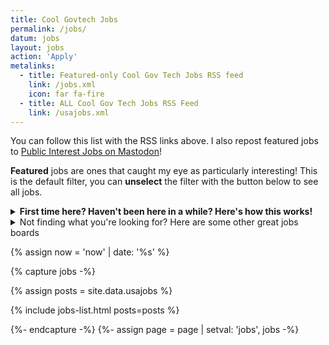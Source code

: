 ```yaml
---
title: Cool Govtech Jobs
permalink: /jobs/
datum: jobs
layout: jobs
action: 'Apply'
metalinks:
  - title: Featured-only Cool Gov Tech Jobs RSS feed
    link: /jobs.xml
    icon: far fa-fire
  - title: ALL Cool Gov Tech Jobs RSS Feed
    link: /usajobs.xml
---
```

You can follow this list with the RSS links above. I also repost featured jobs  to <a href="https://mastodon.publicinterest.town/@jobs">Public Interest Jobs on Mastodon</a>!

<span class="icon far fa-fire"></span> **Featured** jobs are ones that caught my eye as particularly interesting! This is the default filter, you can **unselect** the filter with the button below to see all jobs.

<details>
<summary><strong>First time here? Haven't been here in a while? Here's how this works!</strong></summary>
<p>
  Any descriptions below are added by me, based on my knowledge of the agency and role as posted; this content is not from the original posts and as such there may be inaccuracies. The filters provided may miss posts with unusual naming or grade scales. Not all positions listed as cybersecurity or infosec are actually cybersecurity posts, instead these are using the <a href="https://digitalpolicy.us/policies/hiring/#job-series">2210 loophole</a> and may just be general IT roles. Read the descriptions on the USAJobs posting carefully.
</p>
<p>
  Salary numbers below are <em>usually</em> the base rate, locality pay will increase these numbers (when eligible). For example, the Washington DC area has a +32.49% adjustment for 2023. For an explanation of pay grades, term positions, the senior executive service, and other government-specific information, check out the <a href="https://digitalpolicy.us/policies/hiring/">Digital Policy Guide page on hiring</a>.
</p>
<p>
  Is this your first time applying for a federal government job? Check out the <a href="https://join.tts.gsa.gov/hiring-process/">18F guide to federal hiring</a>, which includes details on how to write your first federal resume! If you're applying. However, for a <a href="https://digitalpolicy.us/policies/hiring/#ses">Senior Executive Service</a> role, you'll need an <a href="https://www.opm.gov/policy-data-oversight/senior-executive-service/reference-materials/guidetosesquals_2010.pdf">entirely different, highly-specialized resume format</a>.
</p>
<p>
  Some agencies will have a colored circle with a number in it, which is that agency's score out of 100 from its employees' ratings in the <a href="https://www.opm.gov/fevs/">Federal Employee Viewpoint Survey</a> (FEVS). Not all agencies participate in the FEVS, but use a similar survey system and those are shown here; many do not have a survey and those do not have a rank. This data is pulled from the <a href="https://bestplacestowork.org/">Best Places to Work</a> data. Also, note that some agencies are huge and each sub-component may be different - the FEVS data has more granular breakdowns that I don't have access to here, so do your own research as well.
</p>
</details>

<details>

<summary>Not finding what you're looking for? Here are some other great jobs boards</summary>
<div>

<ul class="column">
  <li class="heading"><strong>Public Interest Tech</strong></li>
  <li><a href="https://www.usajobs.gov/">USAJobs</a></li>
  <li><a href="https://jobs.blacksincivictech.org/">Blacks in Civic Tech</a></li>
  <li><a href="https://twitter.com/opengovjobs">Demand Progress - Open Gov Jobs</a></li>
  <li><a href="https://civictechjobs.codeforamerica.org/">Code for America</a></li>
  <li><a href="https://airtable.com/shr94eNIRwETYYH4V/tbllb0ep4vRowx2Uj/viwJGUwYMfzsf5qGr">Beeck Center Digital Service Network</a></li>
  <li><a href="https://impactopportunity.org/jobs/">Impact Opportunity</a></li>
  <li><a href="https://jobs.thebridgework.com/">The Bridge</a></li>
  <li><a href="https://www.ilpfoundry.us/jobs/">Internet Law and Policy Foundry</a></li>
  <li><a href="https://www.progressivedatajobs.org/job-postings/">Progressive Data Jobs</a></li>
  <li><a href="https://elgljobs.com/">Engaging Local Government Leaders</a></li>
  <li><a href="https://gogovernment.org/fellowship/ipa-talent-exchange-program/#candidate">Partnership for Public Service</a></li>
  <li><a href="https://www.justicetech.download/">Justice Tech Download</a></li>
</ul>

<ul class="column">
  <li class="heading"><strong>General Technology &amp; Adjacent</strong></li>
  <li><a href="https://alltechishuman.org/responsible-tech-job-board">Responsible Tech Job Board</a></li>
  <li><a href="https://members.hiretechladies.com/jobs">Tech Ladies Job Board</a></li>
  <li><a href="https://techjobsforgood.com/">Tech Jobs for Good</a></li>
  <li><a href="https://technical.ly/jobs/">Technical.ly</a></li>
  <li><a href="https://jobs.all-hands.us/jobs">All Hands</a></li>
  <li><a href="https://important-jobs.pallet.com/jobs">Pallet Important Jobs</a></li>
  <li><a href="https://edsjobslist.com/">Ed’s Clean Energy Jobs List</a></li>
  <li><a href="https://www.bwork.com/candidate/job_search/quick/results?sort_field=post_date&amp;sort_dir=desc">B Work</a></li>
  <li><a href="https://www.digitalrights.community/job-board">Digital Rights</a></li>
  <li><a href="https://docs.google.com/spreadsheets/d/1dFVoF6f9VU5pjaGhyyvQaBN0n6ae-iLCtlvsO1N2jhA/edit#gid=0">Ethical Tech Jobs Boards Megalist</a></li>
  <li><a href="https://docs.google.com/spreadsheets/d/1VpYIEC7MhA_6VVORk5S9CDuccx_tEvFVefeDTilenXQ/edit#gid=0">Fellowships Megalist</a></li>
</ul>

</div>
</details>

{% assign now = 'now' | date: '%s' %}

{% capture jobs -%}

{% assign posts = site.data.usajobs %}

{% include jobs-list.html posts=posts %}

{%- endcapture -%}
{%- assign page = page | setval: 'jobs', jobs -%}
